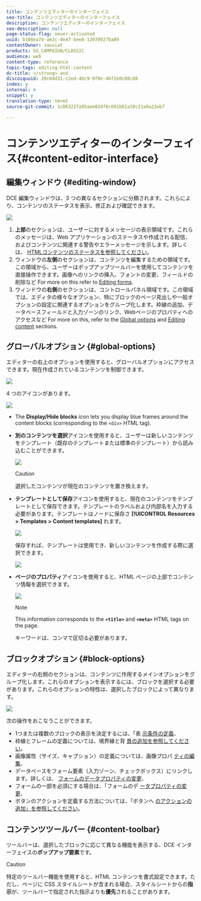 ```yaml
---
title: コンテンツエディターのインターフェイス
seo-title: コンテンツエディターのインターフェイス
description: コンテンツエディターのインターフェイス
seo-description: null
page-status-flag: never-activated
uuid: b108ea74-ae2c-4e47-bee8-12070927ba89
contentOwner: sauviat
products: SG_CAMPAIGN/CLASSIC
audience: web
content-type: reference
topic-tags: editing-html-content
dc-title: </strong> and
discoiquuid: 20c64d31-c2ed-4bc9-9f0e-46f2e0c08c88
index: y
internal: n
snippet: y
translation-type: tm+mt
source-git-commit: 1c86322fa95aee024f6c691b61a10c21a9a22eb7

---
```



# コンテンツエディターのインターフェイス{#content-editor-interface}

## 編集ウィンドウ {#editing-window}

DCE 編集ウィンドウは、3 つの異なるセクションに分類されます。これらにより、コンテンツのステータスを表示、修正および確認できます。

![](assets/dce_decoupe_window_nb.png)

1. **上部**&#x200B;のセクションは、ユーザーに対するメッセージの表示領域です。これらのメッセージは、Web アプリケーションのステータスや作成される配信、およびコンテンツに関連する警告やエラーメッセージを示します。詳しくは、 [HTMLコンテンツのステータスを参照してください](#html-content-statuses)。
1. ウィンドウの&#x200B;**左側**&#x200B;のセクションは、コンテンツを編集するための領域です。この領域から、ユーザーはポップアップツールバーを使用してコンテンツを直接操作できます。画像へのリンクの挿入、フォントの変更、フィールドの削除など For more on this refer to [Editing forms](../../web/using/editing-content.md#editing-forms).
1. ウィンドウの&#x200B;**右側**&#x200B;のセクションは、コントロールパネル領域です。この領域では、エディタの様々なオプション、特にブロックのページ見出しや一般オプションの設定に関連するオプションをグループ化します。枠線の追加、データベースフィールドと入力ゾーンのリンク、Webページのプロパティへのアクセスなど For more on this, refer to the [Global options](#global-options) and [Editing content](../../web/using/editing-content.md) sections.

## グローバルオプション {#global-options}

エディターの右上のオプションを使用すると、グローバルオプションにアクセスできます。現在作成されているコンテンツを制御できます。

![](assets/dce_global_options.png)

4 つのアイコンがあります。

![](assets/dce_icons_sidebar.png)

* The **Display/Hide blocks** icon lets you display blue frames around the content blocks (corresponding to the `<div>` HTML tag).

* **別のコンテンツを選択**&#x200B;アイコンを使用すると、ユーザーは新しいコンテンツをテンプレート（既存のテンプレートまたは標準のテンプレート）から読み込むことができます。

   ![](assets/dce_popup_templatechoice.png)

   >[!CAUTION]
   >
   >選択したコンテンツが現在のコンテンツを置き換えます。

* **テンプレートとして保存**&#x200B;アイコンを使用すると、現在のコンテンツをテンプレートとして保存できます。テンプレートのラベルおよび内部名を入力する必要があります。テンプレートはノードに保存さ **[!UICONTROL Resources > Templates > Content templates]** れます。

   ![](assets/dce_popup_savetemplate.png)

   保存すれば、テンプレートは使用でき、新しいコンテンツを作成する際に選択できます。

   ![](assets/dce_create_fromtemplate.png)

* **ページのプロパティ**&#x200B;アイコンを使用すると、HTML ページの上部でコンテンツ情報を選択できます。

   ![](assets/dce_popup_headerhtml.png)

   >[!NOTE]
   >
   >This information corresponds to the **`<title>`** and **`<meta>`** HTML tags on the page.
   >
   >キーワードは、コンマで区切る必要があります。

## ブロックオプション {#block-options}

エディターの右側のセクションは、コンテンツに作用するメインオプションをグループ化します。これらのオプションを表示するには、ブロックを選択する必要があります。これらのオプションの特性は、選択したブロックによって異なります。

![](assets/dce_right_section.png)

次の操作をおこなうことができます。

* 1つまたは複数のブロックの表示を決定するには、「表 [示条件の定義](../../web/using/editing-content.md#defining-a-visibility-condition)、
* 枠線とフレームの定義については、境界線と背 [景の追加を参照してください](../../web/using/editing-content.md#adding-a-border-and-background)。
* 画像属性（サイズ、キャプション）の定義については、画像プロパ [ティの編集](../../web/using/editing-content.md#editing-image-properties)、
* データベースをフォーム要素（入力ゾーン、チェックボックス）にリンクします。詳しくは、 [フォームのデータプロパティの変更](../../web/using/editing-content.md#changing-the-data-properties-for-a-form)、
* フォームの一部を必須にする場合は、「フォームのデ [ータプロパティの変更](../../web/using/editing-content.md#changing-the-data-properties-for-a-form)、
* ボタンのアクションを定義する方法については、「ボタンへ [のアクションの追加」を参照してください](../../web/using/editing-content.md#adding-an-action-to-a-button)。

## コンテンツツールバー {#content-toolbar}

ツールバーは、選択したブロックに応じて異なる機能を表示する、DCE インターフェイスの&#x200B;**ポップアップ要素**&#x200B;です。

>[!CAUTION]
>
>特定のツールバー機能を使用すると、HTML コンテンツを書式設定できます。ただし、ページに CSS スタイルシートが含まれる場合、スタイルシートからの&#x200B;**指示**&#x200B;が、ツールバーで指定された指示よりも&#x200B;**優先**&#x200B;されることがあります。

